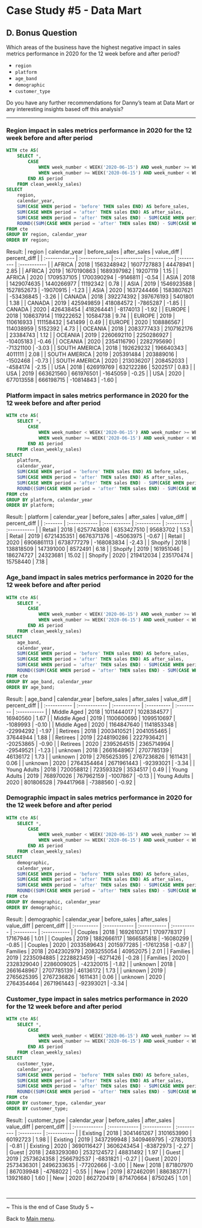 # Case Study #5 - Data Mart

## D. Bonus Question

<p>Which areas of the business have the highest negative impact in sales metrics performance in 2020 for the 12 week before and after period?</p>

<ul>
  <li><code>region</code></li>
  <li><code>platform</code></li>
  <li><code>age_band</code></li>
  <li><code>demographic</code></li>
  <li><code>customer_type</code></li>
</ul>

<p>Do you have any further recommendations for Danny’s team at Data Mart or any interesting insights based off this analysis?</p>

***

### Region impact in sales metrics performance in 2020 for the 12 week before and after period
``` sql
WITH cte AS(
	SELECT *,
		CASE
			WHEN week_number < WEEK('2020-06-15') AND week_number >= WEEK('2020-06-15') - 12 THEN 'before'
			WHEN week_number >= WEEK('2020-06-15') AND week_number < WEEK('2020-06-15') + 12 THEN 'after'
		END AS period
	FROM clean_weekly_sales)
SELECT
	region,
    calendar_year,
	SUM(CASE WHEN period = 'before' THEN sales END) AS before_sales,
    SUM(CASE WHEN period = 'after' THEN sales END) AS after_sales,
    SUM(CASE WHEN period = 'after' THEN sales END) - SUM(CASE WHEN period = 'before' THEN sales END) AS value_diff,
	ROUND((SUM(CASE WHEN period = 'after' THEN sales END) - SUM(CASE WHEN period = 'before' THEN sales END))/SUM(CASE WHEN period = 'before' THEN sales END)*100, 2) AS percent_diff
FROM cte
GROUP BY region, calendar_year
ORDER BY region;
```
Result:
| region        | calendar_year | before_sales | after_sales | value_diff | percent_diff |
| :------------ | :------------ | :----------- | :---------- | :--------- | :----------- |
| AFRICA        | 2018          | 1563248942   | 1607727883  | 44478941   | 2.85         |
| AFRICA        | 2019          | 1670190863   | 1689397982  | 19207119   | 1.15         |
| AFRICA        | 2020          | 1709537105   | 1700390294  | -9146811   | -0.54        |
| ASIA          | 2018          | 1429074635   | 1440266977  | 11192342   | 0.78         |
| ASIA          | 2019          | 1546923588   | 1527852673  | -19070915  | -1.23        |
| ASIA          | 2020          | 1637244466   | 1583807621  | -53436845  | -3.26        |
| CANADA        | 2018          | 392274392    | 397676193   | 5401801    | 1.38         |
| CANADA        | 2019          | 425949859    | 418084572   | -7865287   | -1.85        |
| CANADA        | 2020          | 426438454    | 418264441   | -8174013   | -1.92        |
| EUROPE        | 2018          | 108637914    | 119222652   | 10584738   | 9.74         |
| EUROPE        | 2019          | 110616933    | 111158432   | 541499     | 0.49         |
| EUROPE        | 2020          | 108886567    | 114038959   | 5152392    | 4.73         |
| OCEANIA       | 2018          | 2083777433   | 2107162176  | 23384743   | 1.12         |
| OCEANIA       | 2019          | 2260692110   | 2250286927  | -10405183  | -0.46        |
| OCEANIA       | 2020          | 2354116790   | 2282795690  | -71321100  | -3.03        |
| SOUTH AMERICA | 2018          | 192629232    | 196640343   | 4011111    | 2.08         |
| SOUTH AMERICA | 2019          | 205391484    | 203889016   | -1502468   | -0.73        |
| SOUTH AMERICA | 2020          | 213036207    | 208452033   | -4584174   | -2.15        |
| USA           | 2018          | 626919769    | 632122286   | 5202517    | 0.83         |
| USA           | 2019          | 663621560    | 661976501   | -1645059   | -0.25        |
| USA           | 2020          | 677013558    | 666198715   | -10814843  | -1.60        |

### Platform impact in sales metrics performance in 2020 for the 12 week before and after period
``` sql
WITH cte AS(
	SELECT *,
		CASE
			WHEN week_number < WEEK('2020-06-15') AND week_number >= WEEK('2020-06-15') - 12 THEN 'before'
			WHEN week_number >= WEEK('2020-06-15') AND week_number < WEEK('2020-06-15') + 12 THEN 'after'
		END AS period
	FROM clean_weekly_sales)
SELECT
	platform,
    calendar_year,
	SUM(CASE WHEN period = 'before' THEN sales END) AS before_sales,
    SUM(CASE WHEN period = 'after' THEN sales END) AS after_sales,
    SUM(CASE WHEN period = 'after' THEN sales END) - SUM(CASE WHEN period = 'before' THEN sales END) AS value_diff,
	ROUND((SUM(CASE WHEN period = 'after' THEN sales END) - SUM(CASE WHEN period = 'before' THEN sales END))/SUM(CASE WHEN period = 'before' THEN sales END)*100, 2) AS percent_diff
FROM cte
GROUP BY platform, calendar_year
ORDER BY platform;
```
Result:
| platform | calendar_year | before_sales | after_sales | value_diff | percent_diff |
| :------- | :------------ | :----------- | :---------- | :--------- | :----------- |
| Retail   | 2018          | 6257743808   | 6353427510  | 95683702   | 1.53         |
| Retail   | 2019          | 6721435351   | 6676371376  | -45063975  | -0.67        |
| Retail   | 2020          | 6906861113   | 6738777279  | -168083834 | -2.43        |
| Shopify  | 2018          | 138818509    | 147391000   | 8572491    | 6.18         |
| Shopify  | 2019          | 161951046    | 186274727   | 24323681   | 15.02        |
| Shopify  | 2020          | 219412034    | 235170474   | 15758440   | 7.18         |

### Age_band impact in sales metrics performance in 2020 for the 12 week before and after period
```sql
WITH cte AS(
	SELECT *,
		CASE
			WHEN week_number < WEEK('2020-06-15') AND week_number >= WEEK('2020-06-15') - 12 THEN 'before'
			WHEN week_number >= WEEK('2020-06-15') AND week_number < WEEK('2020-06-15') + 12 THEN 'after'
		END AS period
	FROM clean_weekly_sales)
SELECT
	age_band,
    calendar_year,
	SUM(CASE WHEN period = 'before' THEN sales END) AS before_sales,
    SUM(CASE WHEN period = 'after' THEN sales END) AS after_sales,
    SUM(CASE WHEN period = 'after' THEN sales END) - SUM(CASE WHEN period = 'before' THEN sales END) AS value_diff,
	ROUND((SUM(CASE WHEN period = 'after' THEN sales END) - SUM(CASE WHEN period = 'before' THEN sales END))/SUM(CASE WHEN period = 'before' THEN sales END)*100, 2) AS percent_diff
FROM cte
GROUP BY age_band, calendar_year
ORDER BY age_band;
```
Result:
| age_band     | calendar_year | before_sales | after_sales | value_diff | percent_diff |
| :----------- | :------------ | :----------- | :---------- | :--------- | :----------- |
| Middle Aged  | 2018          | 1011444017   | 1028384577  | 16940560   | 1.67         |
| Middle Aged  | 2019          | 1100600690   | 1099510697  | -1089993   | -0.10        |
| Middle Aged  | 2020          | 1164847640   | 1141853348  | -22994292  | -1.97        |
| Retirees     | 2018          | 2003410521   | 2041055465  | 37644944   | 1.88         |
| Retirees     | 2019          | 2248190286   | 2227936421  | -20253865  | -0.90        |
| Retirees     | 2020          | 2395264515   | 2365714994  | -29549521  | -1.23        |
| unknown      | 2018          | 2661648967   | 2707785139  | 46136172   | 1.73         |
| unknown      | 2019          | 2765625395   | 2767236826  | 1611431    | 0.06         |
| unknown      | 2020          | 2764354464   | 2671961443  | -92393021  | -3.34        |
| Young Adults | 2018          | 720058812    | 723593329   | 3534517    | 0.49         |
| Young Adults | 2019          | 768970026    | 767962159   | -1007867   | -0.13        |
| Young Adults | 2020          | 801806528    | 794417968   | -7388560   | -0.92        |

### Demographic impact in sales metrics performance in 2020 for the 12 week before and after period
``` sql
WITH cte AS(
	SELECT *,
		CASE
			WHEN week_number < WEEK('2020-06-15') AND week_number >= WEEK('2020-06-15') - 12 THEN 'before'
			WHEN week_number >= WEEK('2020-06-15') AND week_number < WEEK('2020-06-15') + 12 THEN 'after'
		END AS period
	FROM clean_weekly_sales)
SELECT
	demographic,
    calendar_year,
	SUM(CASE WHEN period = 'before' THEN sales END) AS before_sales,
    SUM(CASE WHEN period = 'after' THEN sales END) AS after_sales,
    SUM(CASE WHEN period = 'after' THEN sales END) - SUM(CASE WHEN period = 'before' THEN sales END) AS value_diff,
	ROUND((SUM(CASE WHEN period = 'after' THEN sales END) - SUM(CASE WHEN period = 'before' THEN sales END))/SUM(CASE WHEN period = 'before' THEN sales END)*100, 2) AS percent_diff
FROM cte
GROUP BY demographic, calendar_year
ORDER BY demographic;
```
Result:
| demographic | calendar_year | before_sales | after_sales | value_diff | percent_diff |
| :---------- | :------------ | :----------- | :---------- | :--------- | :----------- |
| Couples     | 2018          | 1692610371   | 1709778317  | 17167946   | 1.01         |
| Couples     | 2019          | 1882666117   | 1866585818  | -16080299  | -0.85        |
| Couples     | 2020          | 2033589643   | 2015977285  | -17612358  | -0.87        |
| Families    | 2018          | 2042302979   | 2083255054  | 40952075   | 2.01         |
| Families    | 2019          | 2235094885   | 2228823459  | -6271426   | -0.28        |
| Families    | 2020          | 2328329040   | 2286009025  | -42320015  | -1.82        |
| unknown     | 2018          | 2661648967   | 2707785139  | 46136172   | 1.73         |
| unknown     | 2019          | 2765625395   | 2767236826  | 1611431    | 0.06         |
| unknown     | 2020          | 2764354464   | 2671961443  | -92393021  | -3.34        |

### Customer_type impact in sales metrics performance in 2020 for the 12 week before and after period
``` sql
WITH cte AS(
	SELECT *,
		CASE
			WHEN week_number < WEEK('2020-06-15') AND week_number >= WEEK('2020-06-15') - 12 THEN 'before'
			WHEN week_number >= WEEK('2020-06-15') AND week_number < WEEK('2020-06-15') + 12 THEN 'after'
		END AS period
	FROM clean_weekly_sales)
SELECT
	customer_type,
    calendar_year,
	SUM(CASE WHEN period = 'before' THEN sales END) AS before_sales,
    SUM(CASE WHEN period = 'after' THEN sales END) AS after_sales,
    SUM(CASE WHEN period = 'after' THEN sales END) - SUM(CASE WHEN period = 'before' THEN sales END) AS value_diff,
	ROUND((SUM(CASE WHEN period = 'after' THEN sales END) - SUM(CASE WHEN period = 'before' THEN sales END))/SUM(CASE WHEN period = 'before' THEN sales END)*100, 2) AS percent_diff
FROM cte
GROUP BY customer_type, calendar_year
ORDER BY customer_type;
```
Result:
| customer_type | calendar_year | before_sales | after_sales | value_diff | percent_diff |
| :------------ | :------------ | :----------- | :---------- | :--------- | :----------- |
| Existing      | 2018          | 3041461267   | 3101653990  | 60192723   | 1.98         |
| Existing      | 2019          | 3437299948   | 3409469795  | -27830153  | -0.81        |
| Existing      | 2020          | 3690116427   | 3606243454  | -83872973  | -2.27        |
| Guest         | 2018          | 2483293080   | 2532124572  | 48831492   | 1.97         |
| Guest         | 2019          | 2573624358   | 2566792537  | -6831821   | -0.27        |
| Guest         | 2020          | 2573436301   | 2496233635  | -77202666  | -3.00        |
| New           | 2018          | 871807970    | 867039948   | -4768022   | -0.55        |
| New           | 2019          | 872462091    | 886383771   | 13921680   | 1.60         |
| New           | 2020          | 862720419    | 871470664   | 8750245    | 1.01         |



<br>

***
~ This is the end of Case Study 5 ~

Back to [Main menu](https://github.com/maanh96/8weeksqlchallenge).